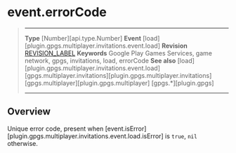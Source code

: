 # event.errorCode

> --------------------- ------------------------------------------------------------------------------------------
> __Type__              [Number][api.type.Number]
> __Event__             [load][plugin.gpgs.multiplayer.invitations.event.load]
> __Revision__          [REVISION_LABEL](REVISION_URL)
> __Keywords__          Google Play Games Services, game network, gpgs, invitations, load, errorCode
> __See also__          [load][plugin.gpgs.multiplayer.invitations.event.load]
>						[gpgs.multiplayer.invitations][plugin.gpgs.multiplayer.invitations]
>						[gpgs.multiplayer][plugin.gpgs.multiplayer]
>                       [gpgs.*][plugin.gpgs]
> --------------------- ------------------------------------------------------------------------------------------

## Overview

Unique error code, present when [event.isError][plugin.gpgs.multiplayer.invitations.event.load.isError] is `true`, `nil` otherwise.